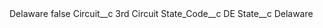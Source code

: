<?xml version="1.0" encoding="UTF-8"?>
<CustomMetadata xmlns="http://soap.sforce.com/2006/04/metadata" xmlns:xsi="http://www.w3.org/2001/XMLSchema-instance" xmlns:xsd="http://www.w3.org/2001/XMLSchema">
    <label>Delaware</label>
    <protected>false</protected>
    <values>
        <field>Circuit__c</field>
        <value xsi:type="xsd:string">3rd Circuit</value>
    </values>
    <values>
        <field>State_Code__c</field>
        <value xsi:type="xsd:string">DE</value>
    </values>
    <values>
        <field>State__c</field>
        <value xsi:type="xsd:string">Delaware</value>
    </values>
</CustomMetadata>
